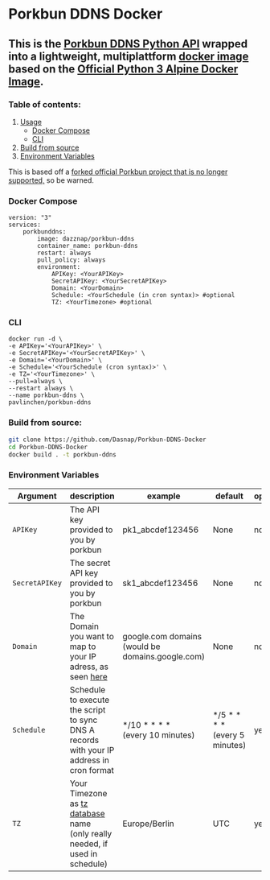 # Porkbun DDNS Docker

## This is the [Porkbun DDNS Python API](https://github.com/porkbundomains/porkbun-dynamic-dns-python) wrapped into a lightweight, multiplattform [docker image](https://hub.docker.com/r/dazznap/porkbun-ddns) based on the [Official Python 3 Alpine Docker Image](https://github.com/docker-library/python).

### Table of contents:
1. [Usage](#usage)
   - [Docker Compose](#docker-compose)
   - [CLI](#cli)
2. [Build from source](#build-from-source)
3. [Environment Variables](#environment-variables)


This is based off a [forked official Porkbun project that is no longer supported,](https://github.com/porkbundomains/porkbun-dynamic-dns-python) so be warned. 

### Docker Compose
```docker
version: "3"
services:
    porkbunddns:
        image: dazznap/porkbun-ddns
        container_name: porkbun-ddns
        restart: always
        pull_policy: always
        environment:
            APIKey: <YourAPIKey>
            SecretAPIKey: <YourSecretAPIKey>
            Domain: <YourDomain>
            Schedule: <YourSchedule (in cron syntax)> #optional
            TZ: <YourTimezone> #optional
```

### CLI
```docker
docker run -d \
-e APIKey='<YourAPIKey>' \
-e SecretAPIKey='<YourSecretAPIKey>' \
-e Domain='<YourDomain>' \
-e Schedule='<YourSchedule (cron syntax)>' \
-e TZ='<YourTimezone>' \
--pull=always \
--restart always \
--name porkbun-ddns \
pavlinchen/porkbun-ddns
```

### Build from source:
```bash
git clone https://github.com/Dasnap/Porkbun-DDNS-Docker
cd Porkbun-DDNS-Docker
docker build . -t porkbun-ddns
```

### Environment Variables
| Argument | description | example | default | optional
|-|-|-|-|-|
| `APIKey` | The API key provided to you by porkbun | pk1_abcdef123456 | None | no |
| `SecretAPIKey` | The secret API key provided to you by porkbun | sk1_abcdef123456 | None | no |
| `Domain` | The Domain you want to map to your IP adress, as seen [here](https://github.com/pDasnap/porkbun-dynamic-dns-python#running-the-client)| google.com domains </br> (would be domains.google.com) | None | no |
| `Schedule` | Schedule to execute the script to sync DNS A records with your IP address in cron format | */10 * * * * </br> (every 10 minutes) | */5 * * * * </br> (every 5 minutes) | yes |
| `TZ` | Your Timezone  as [tz database](https://en.wikipedia.org/wiki/List_of_tz_database_time_zones#List) name </br> (only really needed, if used in schedule) | Europe/Berlin | UTC | yes |
